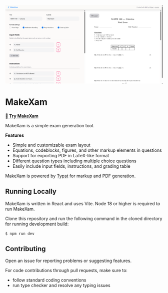 ![](assets/makeXamHome.png)

# MakeXam
[**🚀 Try MakeXam**](https://makexam.netlify.app)

MakeXam is a simple exam generation tool.

**Features**

- Simple and customizable exam layout
- Equations, codeblocks, figures, and other markup elements in questions
- Support for exporting PDF in LaTeX-like format
- Different question types including multiple choice questions
- Easily include input fields, instructions, and grading table

MakeXam is powered by [Typst](https://typst.app) for markup and PDF generation.

## Running Locally
MakeXam is written in React and uses Vite. Node 18 or higher
is required to run MakeXam.

Clone this repository and run the following command in the
cloned directory for running development build:

```
$ npm run dev
```

## Contributing
Open an issue for reporting problems or suggesting features.

For code contributions through pull requests, make sure to:

- follow standard coding conventions
- run type checker and resolve any typing issues
